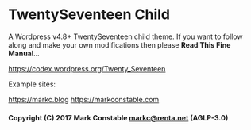 # TwentySeventeen Child

A Wordpress v4.8+ TwentySeventeen child theme. If you want to follow along
and make your own modifications then please **Read This Fine Manual**...

https://codex.wordpress.org/Twenty_Seventeen

Example sites:

https://markc.blog
https://markconstable.com

#### Copyright (C) 2017 Mark Constable <markc@renta.net> (AGLP-3.0)
